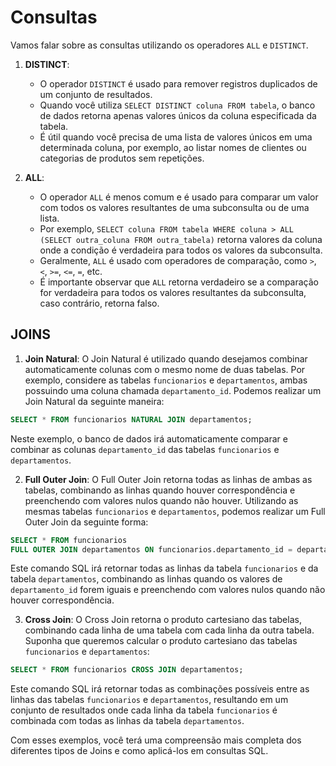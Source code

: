 # Consultas

 Vamos falar sobre as consultas utilizando os operadores `ALL` e `DISTINCT`.

1. **DISTINCT**:
   - O operador `DISTINCT` é usado para remover registros duplicados de um conjunto de resultados.
   - Quando você utiliza `SELECT DISTINCT coluna FROM tabela`, o banco de dados retorna apenas valores únicos da coluna especificada da tabela.
   - É útil quando você precisa de uma lista de valores únicos em uma determinada coluna, por exemplo, ao listar nomes de clientes ou categorias de produtos sem repetições.

2. **ALL**:
   - O operador `ALL` é menos comum e é usado para comparar um valor com todos os valores resultantes de uma subconsulta ou de uma lista.
   - Por exemplo, `SELECT coluna FROM tabela WHERE coluna > ALL (SELECT outra_coluna FROM outra_tabela)` retorna valores da coluna onde a condição é verdadeira para todos os valores da subconsulta.
   - Geralmente, `ALL` é usado com operadores de comparação, como `>`, `<`, `>=`, `<=`, `=`, etc.
   - É importante observar que `ALL` retorna verdadeiro se a comparação for verdadeira para todos os valores resultantes da subconsulta, caso contrário, retorna falso.


## JOINS




1. **Join Natural**:
   O Join Natural é utilizado quando desejamos combinar automaticamente colunas com o mesmo nome de duas tabelas. Por exemplo, considere as tabelas `funcionarios` e `departamentos`, ambas possuindo uma coluna chamada `departamento_id`. Podemos realizar um Join Natural da seguinte maneira:

```sql
SELECT * FROM funcionarios NATURAL JOIN departamentos;
```

Neste exemplo, o banco de dados irá automaticamente comparar e combinar as colunas `departamento_id` das tabelas `funcionarios` e `departamentos`.

2. **Full Outer Join**:
   O Full Outer Join retorna todas as linhas de ambas as tabelas, combinando as linhas quando houver correspondência e preenchendo com valores nulos quando não houver. Utilizando as mesmas tabelas `funcionarios` e `departamentos`, podemos realizar um Full Outer Join da seguinte forma:

```sql
SELECT * FROM funcionarios 
FULL OUTER JOIN departamentos ON funcionarios.departamento_id = departamentos.departamento_id;
```

Este comando SQL irá retornar todas as linhas da tabela `funcionarios` e da tabela `departamentos`, combinando as linhas quando os valores de `departamento_id` forem iguais e preenchendo com valores nulos quando não houver correspondência.

3. **Cross Join**:
   O Cross Join retorna o produto cartesiano das tabelas, combinando cada linha de uma tabela com cada linha da outra tabela. Suponha que queremos calcular o produto cartesiano das tabelas `funcionarios` e `departamentos`:

```sql
SELECT * FROM funcionarios CROSS JOIN departamentos;
```

Este comando SQL irá retornar todas as combinações possíveis entre as linhas das tabelas `funcionarios` e `departamentos`, resultando em um conjunto de resultados onde cada linha da tabela `funcionarios` é combinada com todas as linhas da tabela `departamentos`.

Com esses exemplos, você terá uma compreensão mais completa dos diferentes tipos de Joins e como aplicá-los em consultas SQL.